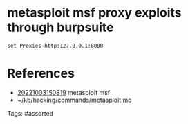 # metasploit msf proxy exploits through burpsuite
```
set Proxies http:127.0.0.1:8080
```

# References
- [20221003150819](/zet/20221003150819/) metasploit msf
- ~/kb/hacking/commands/metasploit.md

Tags:
    #assorted

